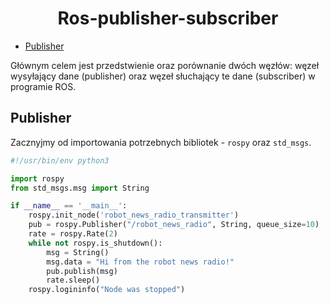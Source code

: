 <div align="center">
<h1>Ros-publisher-subscriber</h1>
</div>

- [Publisher](#publisher)

Głównym celem jest przedstwienie oraz porównanie dwóch węzłów: węzeł wysyłający dane (publisher) oraz węzeł słuchający te dane (subscriber) w programie ROS. 


## Publisher

Zacznyjmy od importowania potrzebnych bibliotek - `rospy` oraz `std_msgs`. 
```py
#!/usr/bin/env python3

import rospy
from std_msgs.msg import String

if __name__ == '__main__':
	rospy.init_node('robot_news_radio_transmitter')
	pub = rospy.Publisher("/robot_news_radio", String, queue_size=10)
	rate = rospy.Rate(2)
	while not rospy.is_shutdown():
		msg = String()
		msg.data = "Hi from the robot news radio!"
		pub.publish(msg)
		rate.sleep()
	rospy.logininfo("Node was stopped")
```
